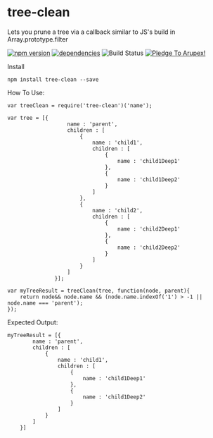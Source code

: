 # tree-clean
Lets you prune a tree via a callback similar to JS's build in Array.prototype.filter

[![npm version](https://badge.fury.io/js/tree-clean.svg)](https://badge.fury.io/js/tree-clean) [![dependencies](https://david-dm.org/arupex/tree-clean.svg)](http://github.com/arupex/tree-clean) ![Build Status](https://api.travis-ci.org/arupex/tree-clean.svg?branch=master) <a href='https://pledgie.com/campaigns/31873'><img alt='Pledge To Arupex!' src='https://pledgie.com/campaigns/31873.png?skin_name=chrome' border='0' ></a>


Install

    npm install tree-clean --save


How To Use:

    var treeClean = require('tree-clean')('name');

    var tree = [{
                       name : 'parent',
                       children : [
                           {
                               name : 'child1',
                               children : [
                                   {
                                       name : 'child1Deep1'
                                   },
                                   {
                                       name : 'child1Deep2'
                                   }
                               ]
                           },
                           {
                               name : 'child2',
                               children : [
                                   {
                                       name : 'child2Deep1'
                                   },
                                   {
                                       name : 'child2Deep2'
                                   }
                               ]
                           }
                       ]
                   }];

    var myTreeResult = treeClean(tree, function(node, parent){
        return node&& node.name && (node.name.indexOf('1') > -1 || node.name === 'parent');
    });

Expected Output:

    myTreeResult = [{
            name : 'parent',
            children : [
                {
                    name : 'child1',
                    children : [
                        {
                            name : 'child1Deep1'
                        },
                        {
                            name : 'child1Deep2'
                        }
                    ]
                }
            ]
        }]
